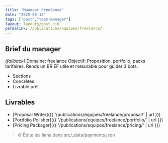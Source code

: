 ```yaml
---
title: "Manager Freelance"
date: "2025-08-13"
tags: ["post","team-manager"]
layout: layouts/post.njk
permalink: /publications/equipes/freelance/
---
```

## Brief du manager

*(fallback)* Domaine: freelance
Objectif: Proposition, portfolio, packs tarifaires.
Rends un BRIEF utile et mesurable pour guider 3 bots.

- Sections
- Concrètes
- Livrable prêt

## Livrables
- [Proposal Writer]({{ '/publications/equipes/freelance/proposal/' | url }})
- [Portfolio Polisher]({{ '/publications/equipes/freelance/portfolio/' | url }})
- [Pricing Packager]({{ '/publications/equipes/freelance/pricing/' | url }})

> ⚙️ Édite les liens dans src/_data/payments.json
